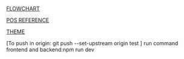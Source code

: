 [FLOWCHART](https://lucid.app/lucidchart/bd4b8235-a5f0-417e-bd0e-16d6f2ec5e59/edit?invitationId=inv_99d57bb5-f13b-40a8-96c9-4358896b1edf)

[POS REFERENCE](https://gorestora.golosoft.com/account/login)

[THEME](https://cdn.dribbble.com/userupload/12912238/file/original-c80c637d3ae697bb753dfcf7ed84006a.jpg?resize=1905x1429)

<!-- [COLOR PALETTE](https://colorhunt.co/palette/2650732d95969ad0c2f1fada) -->

[To push in origin: git push --set-upstream origin test ]
run command
frontend and backend:npm run dev
